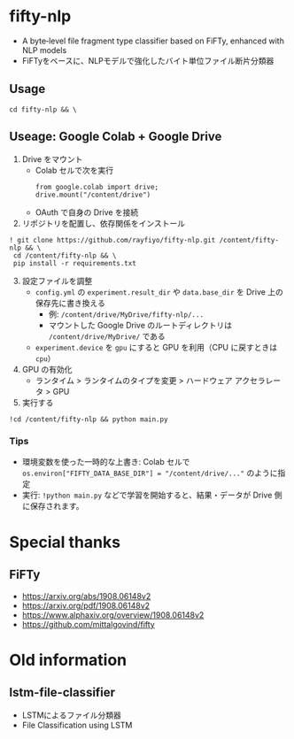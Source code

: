 # fifty-nlp

- A byte‐level file fragment type classifier based on FiFTy, enhanced with NLP models
- FiFTyをベースに、NLPモデルで強化したバイト単位ファイル断片分類器

## Usage

```
cd fifty-nlp && \
```

## Useage: Google Colab + Google Drive

1. Drive をマウント
   - Colab セルで次を実行
     ```
     from google.colab import drive;
     drive.mount("/content/drive")
     ```
   - OAuth で自身の Drive を接続
2. リポジトリを配置し、依存関係をインストール
 ```
 ! git clone https://github.com/rayfiyo/fifty-nlp.git /content/fifty-nlp && \
  cd /content/fifty-nlp && \
  pip install -r requirements.txt
  ```
3. 設定ファイルを調整
   - `config.yml` の `experiment.result_dir` や `data.base_dir` を
     Drive 上の保存先に書き換える
     - 例: `/content/drive/MyDrive/fifty-nlp/...`
     - マウントした Google Drive のルートディレクトリは `/content/drive/MyDrive/` である
   - `experiment.device` を `gpu` にすると GPU を利用（CPU に戻すときは `cpu`）
4. GPU の有効化
   - ランタイム > ランタイムのタイプを変更 > ハードウェア アクセラレータ > GPU
5. 実行する
  ```
  !cd /content/fifty-nlp && python main.py
   ```

### Tips

- 環境変数を使った一時的な上書き: Colab セルで
  `os.environ["FIFTY_DATA_BASE_DIR"] = "/content/drive/..."` のように指定
- 実行: `!python main.py` などで学習を開始すると、結果・データが Drive 側に保存されます。

# Special thanks

## FiFTy

- https://arxiv.org/abs/1908.06148v2
- https://arxiv.org/pdf/1908.06148v2
- https://www.alphaxiv.org/overview/1908.06148v2
- https://github.com/mittalgovind/fifty

# Old information

## lstm-file-classifier

- LSTMによるファイル分類器
- File Classification using LSTM
